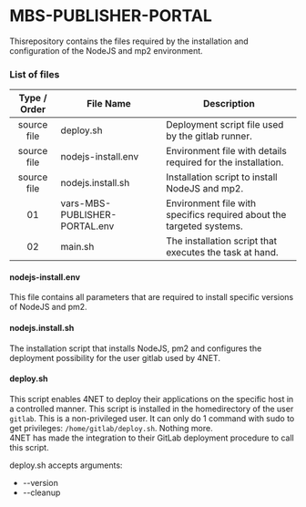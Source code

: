 # MBS-PUBLISHER-PORTAL
Thisrepository contains the files required by the installation and configuration of the NodeJS and mp2 environment.



### List of files

| Type / Order | File Name | Description |
| :---: | --- | --- |
| source file | deploy.sh | Deployment script file used by the gitlab runner. |
| source file | nodejs-install.env | Environment file with details required for the installation. |
| source file | nodejs.install.sh | Installation script to install NodeJS and mp2. |
| 01 | vars-MBS-PUBLISHER-PORTAL.env | Environment file with specifics required about the targeted systems. |
| 02 | main.sh | The installation script that executes the task at hand. |


#### nodejs-install.env

This file contains all parameters that are required to install specific versions of NodeJS and pm2.

#### nodejs.install.sh

The installation script that installs NodeJS, pm2 and configures the deployment possibility for the user gitlab used by 4NET.

#### deploy.sh

This script enables 4NET to deploy their applications on the specific host in a controlled manner. This script is installed in the homedirectory of the user `gitlab`. This is a non-privileged user. It can only do 1 command with sudo to get privileges: `/home/gitlab/deploy.sh`. Nothing more.  
4NET has made the integration to their GitLab deployment procedure to call this script.

deploy.sh accepts arguments:  
* --version <gitlab build number>
* --cleanup

